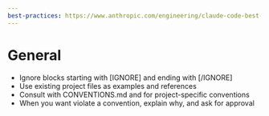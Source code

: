 ```yaml
---
best-practices: https://www.anthropic.com/engineering/claude-code-best-practices
---
```


# General

- Ignore blocks starting with [IGNORE] and ending with [/IGNORE]
- Use existing project files as examples and references
- Consult with CONVENTIONS.md and for project-specific conventions
- When you want violate a convention, explain why, and ask for approval
